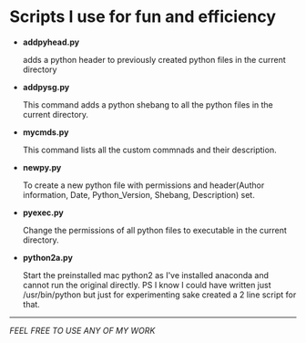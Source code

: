 Scripts I use for fun and efficiency
========================================================
+ **addpyhead.py**

    adds a python header to previously created python files in the current directory
+ **addpysg.py**

    This command adds a python shebang to all the python files in the current directory.
+ **mycmds.py**

    This command lists all the custom commnads and their description.
+ **newpy.py**

    To create a new python file with permissions and header(Author information, Date, Python_Version, Shebang, Description) set.
+ **pyexec.py**

    Change the permissions of all python files to executable in the current directory.
+ **python2a.py**

    Start the preinstalled mac python2 as I've installed anaconda and cannot run the original directly. PS I know I could have written just /usr/bin/python but just for experimenting sake created a 2 line script for that.

------------------------------------------------------------
*FEEL FREE TO USE ANY OF MY WORK*
